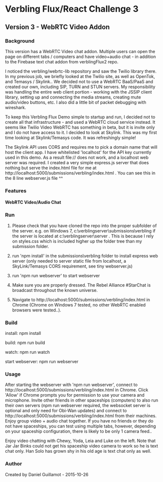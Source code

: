 # Verbling Flux/React Challenge 3

## Version 3 - WebRTC Video Addon

### Background

This version has a WebRTC Video chat addon. Multiple users can open the page on different tabs / computers and have video+audio chat - in addition to the Firebase text chat addon from verblingFlux2 repo.

I noticed the verbling/webrtc-lib repository and saw the Twilio library there. In my previous job, we briefly looked at the Twilio site, as well as OpenTok, and Temasys / Skylink.. We decided not to use a WebRTC BaaS/PaaS and created our own, including SIP, TURN and STUN servers. My responsibility was handling the entire web client portion - working with the JSSIP client library, setting up and connecting the media streams, creating mute audio/video buttons, etc. I also did a little bit of packet debugging with wireshark. 

To keep this Verbling Flux Demo simple to startup and run, I decided not to create all that infrastructure - and used a WebRTC cloud service instead. It seems like Twilio Video WebRTC has something in beta, but it is invite only and I do not have access to it. I decided to look at Skylink. This was my first time looking at Skylink/Temasys code. It was refreshingly simple!

The Skylink API uses CORS and requires me to pick a domain name that will host the client app. I have whitelisted 'localhost' for the API key currently used in this demo. As a result file:// does not work, and a localhost web server was required. I created a very simple express.js server that does nothing but serve the index.html file for me at http://localhost:5000/submissions/verbling/index.html . You can see this in the 8 line webserver.js file ^^

### Features

#### WebRTC Video/Audio Chat



### Run

1) Please check that you have cloned the repo into the proper subfolder of the server. e.g. on Windows 7, c:\verblingserver\submissions\verbling if the server is located at c:\verblingserver\server . This is because I rely on styles.css which is included higher up the folder tree than my submission folder.

2) run 'npm install' in the submissions\verbling folder to install express web server (only needed to server static file from localhost, a SkyLink/Temasys CORS requirement, see tiny webserver.js)

3) run 'npm run webserver' to start webserver

4) Make sure you are properly dressed. The Rebel Alliance #StarChat is broadcast throughout the known universe. 

5) Navigate to http://localhost:5000/submissions/verbling/index.html in Chrome (Chrome on Windows 7 tested, no other WebRTC enabled browsers were tested..).

### Build

install: npm install

build: npm run build

watch: npm run watch

start webserver: npm run webserver

### Usage

After starting the webserver with 'npm run webserver', connect to http://localhost:5000/submissions/verbling/index.html in Chrome. Click 'Allow' if Chrome prompts you for permission to use your camera and microphone. Invite other friends in other spaceships (computers) to also run their own servers (npm run webserver required, the websocket server is optional and only need for Obi-Wan updates) and connect to http://localhost:5000/submissions/verbling/index.html from their machines. Enjoy group video + audio chat together. If you have no friends or they do not have spaceships, you can test using multiple tabs, however, depending on your spaceship configuration, there is likely to be only 1 camera feed.. 

Enjoy video chatting with Chewy, Yoda, Leia and Luke on the left. Note that Jar Jar Binks could not get his spaceship video camera to work so he is text chat only. Han Solo has grown shy in his old age is text chat only as well. 

### Author

Created by Daniel Guillamot - 2015-10-26